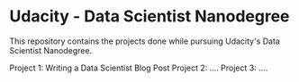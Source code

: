 # Udacity - Data Scientist Nanodegree

This repository contains the projects done while pursuing Udacity's Data Scientist Nanodegree.

Project 1: Writing a Data Scientist Blog Post
Project 2: ....
Project 3: ....


